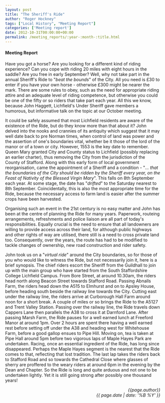 ```yaml
---
layout: post
title: "The Sheriff's Ride"
author: "Roger Hockney"
tags: ["Local History", "Meeting Report"]
categories: ['Meeting report']
date: 2012-10-31T00:00:00+00:00
permalink: /meeting_reports/:year-:month-:title.html
---
```

#### Meeting Report ####

Have you got a horse? Are you looking for a different kind of riding experience? Can you cope with riding 20 miles with eight hours in the saddle? Are you free in early September? Well, why not take part in the annual Sheriff's Ride to "*beat the bounds*" of the City. All you need is £30 to enter if you have your own horse - otherwise £300 might be nearer the mark. There are some rules to obey, such as the need for appropriate riding attire and an adequate level of riding competence, but otherwise you could be one of the fifty or so riders that take part each year. All this we know, because John Haggett, Lichfield's Under Sheriff gave members a humorous, but informative talk on the topic at our October meeting. 

It could be safely assumed that most Lichfield residents are aware of the existence of the Ride, but do they know more than that about it? John delved into the nooks and crannies of its antiquity which suggest that it may well date back to pre Norman times, when control of land was power and the assertion of one's boundaries vital, whether be it those of the lord of the manor or of a town or city. However, 1553 is the key date to remember. Queen Mary granted City and County status to Lichfield (possibly replacing an earlier charter), thus removing the City from the jurisdiction of the County of Stafford. Along with this early form of local government reorganisation, came the appointment of a Sheriff and a condition - "*... that the boundaries of the City should be ridden by the Sheriff every year, on the Feast of Nativity of the Blessed Virgin Mary*". This falls on 8th September each year. At some stage, the date has "*drifted*" to the Saturday nearest to 8th September. Coincidentally, this is also the most appropriate time for the Ride, because the necessary access to farm land is easier after the summer crops have been harvested. 

Organising such an event in the 21st century is no easy matter and John has been at the centre of planning the Ride for many years. Paperwork, routeing arrangements, refreshments and police liaison are all part of today's responsibilities. Equally crucial is the need to ensure that all landowners are willing to provide access across their land, for although public highways and other rights of way are utilised, there still is a need to cross private land too. Consequently, over the years, the route has had to be modified to tackle changes of ownership, new road construction and rider safety. 

John took us on a "*virtual ride*" around the City boundaries, so for those of you who would like to witness the Ride, but not necessarily join it, here is a brief synopsis. The chief riders escort the Sheriff from the Guildhall to join up with the main group who have started from the South Staffordshire College Lichfield Campus. From Bore Street, at around 10.30am, the riders head north along Beacon Street towards Stafford Road. Passing Abnalls Farm, the riders head down the A515 to Elmhurst and on to Apsley House, before heading south beside the railway line towards the City. Cutting east under the railway line, the riders arrive at Curborough Hall Farm around noon for a short break. A couple of miles or so brings the Ride to the A5127 and Trent Valley Station. Passing over the railway line, the Ride travels down Cappers Lane then parallels the A38 to cross it at Darnford Lane. After passing Marsh Farm, the Ride pauses for a well earned lunch at Freeford Manor at around 1pm. Over 2 hours are spent there having a well earned rest before setting off under the A38 and heading west for Whitehouse Farm, before a good gallop ensues to Pipe Hill. Moving on, tea is taken at Pipe Hall around 5pm before two vigorous laps of Maple Hayes Park are undertaken. Racing, once an essential ingredient of the Ride, has long since disappeared. Perhaps the Maple Hayes segment is the nearest that the Ride comes to that, reflecting that lost tradition. The last lap takes the riders back to Stafford Road and so towards the Cathedral Close where glasses of sherry are proffered to the weary riders at around 6pm in the evening by the Dean and Chapter. So the Ride is long and quite arduous and not one to be undertaken lightly. Yet it is still going strong after possibly one thousand years! 

<p align="right"><i> {{page.author}} <br> {{ page.date | date: '%B %Y' }} </i></p>
